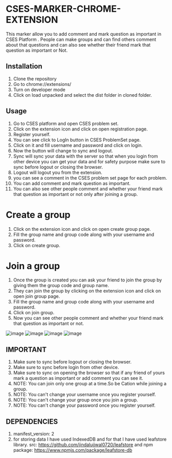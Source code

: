 # CSES-MARKER-CHROME-EXTENSION

This marker allow you to add comment and mark question as important in CSES Platform . People can make groups and can find others comment about that questions and can also see whether their friend mark that question as important or Not.

## Installation

<!-- point wise detailed installation -->

1. Clone the repository
2. Go to chrome://extensions/
3. Turn on developer mode
4. Click on load unpacked and select the dist folder in cloned folder.

## Usage

<!-- How to use the extension -->

1. Go to CSES platform and open CSES problem set.
2. Click on the extension icon and click on open registration page.
3. Register yourself.
4. You can see click to LogIn button in CSES ProblemSet page.
5. Click on it and fill username and password and click on login.
6. Now the button will change to sync and logout.
7. Sync will sync your data with the server so that when you login from other device you can get your data and for safety purpose make sure to sync before logout or closing the browser.
8. Logout will logout you from the extension.
9. you can see a comment in the CSES problem set page for each problem.
10. You can add comment and mark question as important.
11. You can also see other people comment and whether your friend mark that question as important or not only after joining a group.

# Create a group

1. Click on the extension icon and click on open create group page.
2. Fill the group name and group code along with your username and password.
3. Click on create group.

# Join a group

1. Once the group is created you can ask your friend to join the group by giving them the group code and group name.
2. They can join the group by clicking on the extension icon and click on open join group page.
3. Fill the group name and group code along with your username and password.
4. Click on join group.
5. Now you can see other people comment and whether your friend mark that question as important or not.

<!-- adding images -->

![image]('./images/1.png')
![image]('./images/2.png')
![image]('./images/3.png')
![image]('./images/4.png')

## IMPORTANT

<!-- Important points to be noted -->

1. Make sure to sync before logout or closing the browser.
2. Make sure to sync before login from other device.
3. Make sure to sync on opening the browser so that if any friend of yours mark a question as important or add comment you can see it.
4. NOTE: You can join only one group at a time.So be Cation while joining a group.
5. NOTE: You can't change your username once you register yourself.
6. NOTE: You can't change your group once you join a group.
7. NOTE: You can't change your password once you register yourself.

## DEPENDENCIES

<!-- List of dependencies with version -->

1. manifest_version: 2
2. for storing data I have used IndexedDB and for that I have used leafstore library. src: https://github.com/jindalujjwal0720/leafstore and npm package: https://www.npmjs.com/package/leafstore-db
